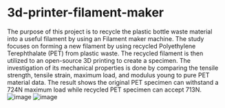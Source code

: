 # 3d-printer-filament-maker
The purpose of this project is to recycle the plastic bottle waste material into a useful filament by using an Filament maker machine. The study focuses on forming a new filament by using recycled Polyethylene Terephthalate (PET) from plastic waste. The recycled filament is then utilized to an open-source 3D printing to create a specimen. The investigation of its mechanical properties is done by comparing the tensile strength, tensile strain, maximum load, and modulus young to pure PET material data. The result shows the original PET specimen can withstand a 724N maximum load while recycled PET specimen can accept 713N.
![image](https://user-images.githubusercontent.com/125855647/227704498-65dacf01-2e89-4ae1-bf74-cfb14acf8900.png)
![image](https://user-images.githubusercontent.com/125855647/227704520-5209a171-e342-4619-968c-c6260341ec45.png)

